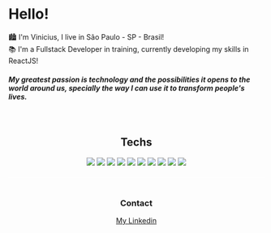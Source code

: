 <div> 
  <h1> Hello! </h1>
</div>

🏙 I'm Vinicius, I live in São Paulo - SP - Brasil!   
📚 I'm a Fullstack Developer in training, currently developing my skills in ReactJS!

<h5> 
  My greatest passion is technology and the possibilities it opens to the world around us, specially the way I can use it to transform people's lives.
</h5>
&nbsp;

<h2 style="text-align:center">Techs</h2>  

<div style="text-align:center;margin-bottom:40px;padding-bottom:20px;border-bottom: 1px solid #FFF8">
  <img src="https://img.shields.io/badge/Git-F05032?style=for-the-badge&logo=git&logoColor=black"/> 
  <img src="https://img.shields.io/badge/HTML5-E34F26?style=for-the-badge&logo=html5&logoColor=black"/>
  <img src="https://img.shields.io/badge/CSS3-1572B6?style=for-the-badge&logo=css3&logoColor=black"/>
  <img src="https://img.shields.io/badge/JavaScript-F0DB4F?style=for-the-badge&logo=javascript&logoColor=black"/>
  <img src="https://img.shields.io/badge/Axios-5A29E4?style=for-the-badge&logo=axios&logoColor=black"/>
  <img src="https://img.shields.io/badge/ReactJS-61DAFB?style=for-the-badge&logo=react&logoColor=black"/>
  <img src="https://img.shields.io/badge/React%20Router-CA4245?style=for-the-badge&logo=react-router&logoColor=black"/>
  <img src="https://img.shields.io/badge/React%20Hook%20Form-EC5990?style=for-the-badge&logo=react-hook-form&logoColor=black"/>
  <img src="https://img.shields.io/badge/Styled%20Components-DB7093?style=for-the-badge&logo=styled-components&logoColor=black"/>
  <img src="https://img.shields.io/badge/Chakra%20UI-319795?style=for-the-badge&logo=chakra-ui&logoColor=black"/>
</div>

<h3 style="text-align:center">Contact</h3>  

<div style="text-align:center">
  <a href="https://www.linkedin.com/in/vinicius-nascimento-82884023b/" target="_blank">
    My Linkedin
  </a>
</div
